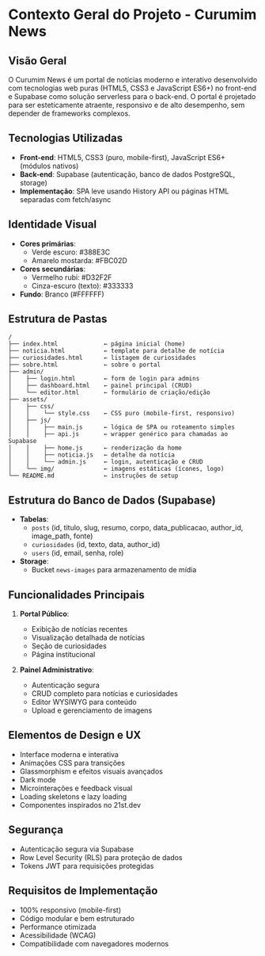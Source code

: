 # Contexto Geral do Projeto - Curumim News

## Visão Geral
O Curumim News é um portal de notícias moderno e interativo desenvolvido com tecnologias web puras (HTML5, CSS3 e JavaScript ES6+) no front-end e Supabase como solução serverless para o back-end. O portal é projetado para ser esteticamente atraente, responsivo e de alto desempenho, sem depender de frameworks complexos.

## Tecnologias Utilizadas
- **Front-end**: HTML5, CSS3 (puro, mobile-first), JavaScript ES6+ (módulos nativos)
- **Back-end**: Supabase (autenticação, banco de dados PostgreSQL, storage)
- **Implementação**: SPA leve usando History API ou páginas HTML separadas com fetch/async

## Identidade Visual
- **Cores primárias**:
  - Verde escuro: #388E3C
  - Amarelo mostarda: #FBC02D
- **Cores secundárias**:
  - Vermelho rubi: #D32F2F
  - Cinza-escuro (texto): #333333
- **Fundo**: Branco (#FFFFFF)

## Estrutura de Pastas
```
/
├── index.html             ← página inicial (home)
├── noticia.html           ← template para detalhe de notícia
├── curiosidades.html      ← listagem de curiosidades
├── sobre.html             ← sobre o portal
├── admin/
│    ├── login.html        ← form de login para admins
│    ├── dashboard.html    ← painel principal (CRUD)
│    └── editor.html       ← formulário de criação/edição
├── assets/
│    ├── css/
│    │    └── style.css    ← CSS puro (mobile-first, responsivo)
│    ├── js/
│    │    ├── main.js      ← lógica de SPA ou roteamento simples
│    │    ├── api.js       ← wrapper genérico para chamadas ao Supabase
│    │    ├── home.js      ← renderização da home
│    │    ├── noticia.js   ← detalhe da notícia
│    │    └── admin.js     ← login, autenticação e CRUD
│    └── img/              ← imagens estáticas (ícones, logo)
└── README.md              ← instruções de setup
```

## Estrutura do Banco de Dados (Supabase)
- **Tabelas**:
  - `posts` (id, titulo, slug, resumo, corpo, data_publicacao, author_id, image_path, fonte)
  - `curiosidades` (id, texto, data, author_id)
  - `users` (id, email, senha, role)
- **Storage**:
  - Bucket `news-images` para armazenamento de mídia

## Funcionalidades Principais
1. **Portal Público**:
   - Exibição de notícias recentes
   - Visualização detalhada de notícias
   - Seção de curiosidades
   - Página institucional

2. **Painel Administrativo**:
   - Autenticação segura
   - CRUD completo para notícias e curiosidades
   - Editor WYSIWYG para conteúdo
   - Upload e gerenciamento de imagens

## Elementos de Design e UX
- Interface moderna e interativa
- Animações CSS para transições
- Glassmorphism e efeitos visuais avançados
- Dark mode
- Microinterações e feedback visual
- Loading skeletons e lazy loading
- Componentes inspirados no 21st.dev

## Segurança
- Autenticação segura via Supabase
- Row Level Security (RLS) para proteção de dados
- Tokens JWT para requisições protegidas

## Requisitos de Implementação
- 100% responsivo (mobile-first)
- Código modular e bem estruturado
- Performance otimizada
- Acessibilidade (WCAG)
- Compatibilidade com navegadores modernos 